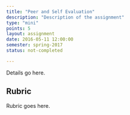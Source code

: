 ```yaml
---
title: "Peer and Self Evaluation"
description: "Description of the assignment"
type: "mini"
points: 5
layout: assignment
date: 2016-05-11 12:00:00
semester: spring-2017
status: not-completed

---
```


Details go here.

## Rubric

Rubric goes here.
